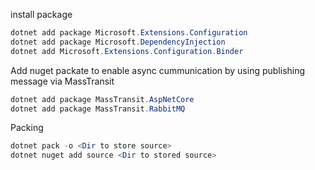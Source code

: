 install package
```powershell
dotnet add package Microsoft.Extensions.Configuration
dotnet add package Microsoft.DependencyInjection
dotnet add Microsoft.Extensions.Configuration.Binder
```

Add nuget packate to enable async cummunication by using publishing message via MassTransit
```powershell
dotnet add package MassTransit.AspNetCore
dotnet add package MassTransit.RabbitMQ
```


Packing
```powershell
dotnet pack -o <Dir to store source>
dotnet nuget add source <Dir to stored source>
```